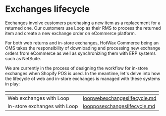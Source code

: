 # Exchanges lifecycle

Exchanges involve customers purchasing a new item as a replacement for a returned one. Our customers use Loop as their RMS to process the returned item and create a new exchange order on eCommerce platform.

For both web returns and in-store exchanges, HotWax Commerce being an OMS takes the responsibility of downloading and processing new exchange orders from eCommerce as well as synchronizing them with ERP systems such as NetSuite.

We are currently in the process of designing the workflow for in-store exchanges when Shopify POS is used. In the meantime, let's delve into how the lifecycle of web and in-store exchanges is managed with these systems in play:

<table data-view="cards"><thead><tr><th></th><th data-hidden data-card-target data-type="content-ref"></th></tr></thead><tbody><tr><td>Web exchanges with Loop</td><td><a href="loopwebexchangeslifecycle.md">loopwebexchangeslifecycle.md</a></td></tr><tr><td>In-store exchanges with Loop</td><td><a href="loopposexchangeslifecycle.md">loopposexchangeslifecycle.md</a></td></tr></tbody></table>
